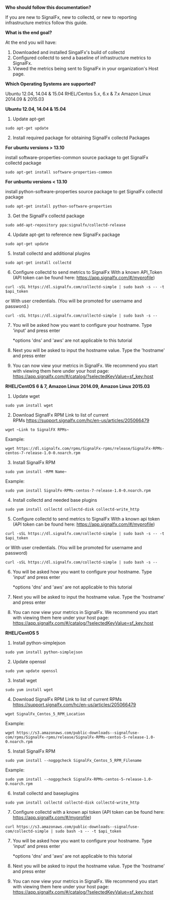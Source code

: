 **Who should follow this documentation?**

If you are new to SignalFx, new to collectd, or new to reporting infrastructure metrics follow this guide.

**What is the end goal?**

At the end you will have:
1. Downloaded and installed SingalFx's build of collectd
2. Configured collectd to send a baseline of infrastructure metrics to
SignalFx.
3. Viewed the metrics being sent to SignalFx in your organization's Host
page.

**Which Operating Systems are supported?**

Ubuntu 12.04, 14.04 & 15.04
RHEL/Centos 5.x, 6.x & 7.x
Amazon Linux 2014.09 & 2015.03

**Ubuntu 12.04, 14.04 & 15.04**

1. Update apt-get

 ```sudo apt-get update```

2. Install required package for obtaining SignalFx collectd Packages

 **For ubuntu versions &gt; 13.10**

 install software-properties-common source package to get SignalFx
 collectd package

 ```sudo apt-get install software-properties-common```

 **For unbuntu versions &lt; 13.10**

 install python-software-properties source package to get SignalFx collectd package

 ```sudo apt-get install python-software-properties```

3. Get the SignalFx collectd package

 ```sudo add-apt-repository ppa:signalfx/collectd-release```

4. Update apt-get to reference new SignalFx package

 ```sudo apt-get update```

5. Install collectd and additional plugins

 ```sudo apt-get install collectd```

6. Configure collectd to send metrics to SignalFx
 With a known API_Token (API token can be found here: https://app.signalfx.com/#/myprofile)

 ```curl -sSL https://dl.signalfx.com/collectd-simple | sudo bash -s -- -t $api_token```

 or
 With user credentials. (You will be promoted for username and password.)

 ```curl -sSL https://dl.signalfx.com/collectd-simple | sudo bash -s --```

7. You will be asked how you want to configure your hostname. Type 'input' and press enter

     *options 'dns' and 'aws' are not applicable to this tutorial

8. Next you will be asked to input the hostname value. Type the 'hostname' and press enter

9. You can now view your metrics in SignalFx. We recommend you start with viewing them here under your host page:
 <https://app.signalfx.com/#/catalog/?selectedKeyValue=sf_key:host>


**RHEL/CentOS 6 & 7, Amazon Linux 2014.09, Amazon Linux 2015.03**
 
1. Update wget

 ```sudo yum install wget```

2. Download SignalFx RPM
 Link to list of current
 RPMs <https://support.signalfx.com/hc/en-us/articles/205066479>

 ```wget ~Link to SignalFX RPMs~```

 Example:

 ```wget https://dl.signalfx.com/rpms/SignalFx-rpms/release/SignalFx-RPMs-centos-7-release-1.0-0.noarch.rpm```

3. Install SignalFx RPM

 ```sudo yum install ~RPM Name~```

 Example:

 ```sudo yum install SignalFx-RPMs-centos-7-release-1.0-0.noarch.rpm```

4. Install collectd and needed base plugins

 ```sudo yum install collectd collectd-disk collectd-write_http```

5. Configure collectd to send metrics to SignalFx
 With a known api token (API token can be found here: https://app.signalfx.com/#/myprofile)

 ```curl -sSL https://dl.signalfx.com/collectd-simple | sudo bash -s -- -t $api_token```

 or
 With user credentials. (You will be promoted for username and password)

 ```curl -sSL https://dl.signalfx.com/collectd-simple | sudo bash -s --```

6. You will be asked how you want to configure your hostname. Type 'input' and press enter

     *options 'dns' and 'aws' are not applicable to this tutorial

7. Next you will be asked to input the hostname value. Type the 'hostname' and press enter

8. You can now view your metrics in SignalFx. We recommend you start with viewing them here under your host page:
 <https://app.signalfx.com/#/catalog/?selectedKeyValue=sf_key:host>


**RHEL/CentOS 5**

1. Install python-simplejson

 ```sudo yum install python-simplejson```

2. Update openssl

 ```sudo yum update openssl```

3. Install wget

 ```sudo yum install wget```

4. Download SignalFx RPM
 Link to list of current
 RPMs <https://support.signalfx.com/hc/en-us/articles/205066479>

 ```wget SignalFx_Centos_5_RPM_Location```

 Example:

 ```wget https://s3.amazonaws.com/public-downloads--signalfuse-com/rpms/SignalFx-rpms/release/SignalFx-RPMs-centos-5-release-1.0-0.noarch.rpm```

5. Install SignalFx RPM

 ```sudo yum install --nogpgcheck SignalFx_Centos_5_RPM_Filename```

Example:

 ```sudo yum install --nogpgcheck SignalFx-RPMs-centos-5-release-1.0-0.noarch.rpm```

6. Install collectd and baseplugins

 ```sudo yum install collectd collectd-disk collectd-write_http```

7. Configure collectd with a known api token (API token can be found here: https://app.signalfx.com/#/myprofile)

 ```curl https://s3.amazonaws.com/public-downloads--signalfuse-com/collectd-simple | sudo bash -s -- -t $api_token```

7. You will be asked how you want to configure your hostname. Type 'input' and press enter

     *options 'dns' and 'aws' are not applicable to this tutorial

8. Next you will be asked to input the hostname value. Type the 'hostname' and press enter

9. You can now view your metrics in SignalFx. We recommend you start with viewing them here under your host page:
<https://app.signalfx.com/#/catalog/?selectedKeyValue=sf_key:host>
